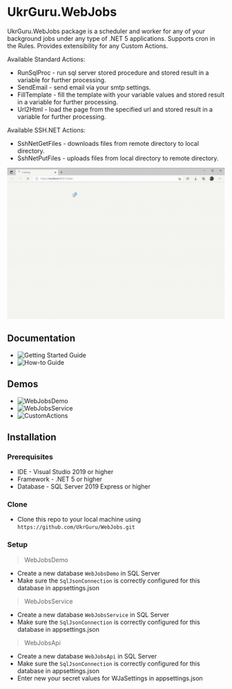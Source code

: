 # UkrGuru.WebJobs

UkrGuru.WebJobs package is a scheduler and worker for any of your background jobs under any type of .NET 5 applications. 
Supports cron in the Rules. Provides extensibility for any Custom Actions.

Available Standard Actions:
- RunSqlProc - run sql server stored procedure and stored result in a variable for further processing.
- SendEmail - send email via your smtp settings.
- FillTemplate - fill the template with your variable values and stored result in a variable for further processing.
- Url2Html - load the page from the specified url and stored result in a variable for further processing.

Available SSH.NET Actions:
- SshNetGetFiles - downloads files from remote directory to local directory.
- SshNetPutFiles - uploads files from local directory to remote directory.

![Demo_App](https://github.com/UkrGuru/WebJobs/blob/main/docs/images/webjobs-demo.gif)

## Documentation
- ![Getting Started Guide](#)
- ![How-to Guide](#)

## Demos
- ![WebJobsDemo](#https://github.com/UkrGuru/WebJobs/tree/main/demos/WebJobsDemo) 
- ![WebJobsService](#https://github.com/UkrGuru/WebJobs/tree/main/demos/WebJobsService) 
- ![CustomActions](#https://github.com/UkrGuru/WebJobs/tree/main/demos/CustomActions) 

## Installation

### Prerequisites

- IDE - Visual Studio 2019 or higher
- Framework - .NET 5 or higher
- Database - SQL Server 2019 Express or higher 

### Clone

- Clone this repo to your local machine using `https://github.com/UkrGuru/WebJobs.git`

### Setup

> WebJobsDemo
- Create a new database `WebJobsDemo` in SQL Server
- Make sure the `SqlJsonConnection` is correctly configured for this database in appsettings.json

> WebJobsService
- Create a new database `WebJobsService` in SQL Server
- Make sure the `SqlJsonConnection` is correctly configured for this database in appsettings.json

> WebJobsApi
- Create a new database `WebJobsApi` in SQL Server
- Make sure the `SqlJsonConnection` is correctly configured for this database in appsettings.json
- Enter new your secret values for WJaSettings in appsettings.json
